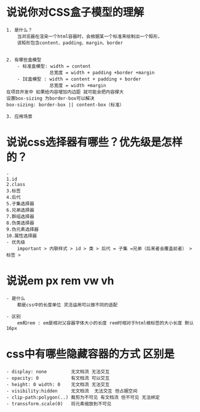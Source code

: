 # 说说你对CSS盒子模型的理解
    1. 是什么？
        当浏览器在渲染一个html容器时，会根据某一个标准来绘制出一个矩形，
        该矩形包含content、padding、margin、border


    2. 有哪些盒模型
        - 标准盒模型: width = content  
                    总宽度 = width + padding +border +margin
        - IE盒模型 : width = content + padding + border
                    总宽度 = width +margin
    在项目开发中 如果给内容增加内边距 就可能会把内容撑大
    设置box-sizing 为border-box可以解决
    box-sizing: border-box || content-box（标准）

    3. 应用场景

# 说说css选择器有哪些？优先级是怎样的？
    - 
    1.id
    2.class
    3.标签
    4.后代
    5.子集选择器
    6.兄弟选择器
    7.群组选择器
    8.伪类选择器
    9.伪元素选择器
    10.属性选择器
    - 优先级
        important > 内联样式 > id > 类 > 后代 = 子集 =兄弟（后来者会覆盖前者） > 标签 > 


# 说说em px rem vw vh
    - 是什么 
        都是css中的长度单位 灵活运用可以做不同的适配
    
    - 区别 
        em和rem : em是相对父容器字体大小的长度 rem时相对于html根标签的大小长度 默认16px

# css中有哪些隐藏容器的方式 区别是
    - display: none         无文档流 无法交互
    - opacity: 0            有文档流 可以交互
    - height: 0 width: 0    无文档流 无法交互
    - visibility:hidden     无文档流  无法交互 但占据空间
    - clip-path:polygon(..) 裁剪为不可见 有文档流 但不可见 无法绑定
    - transsform.scale(0)   将元素缩放到不可见